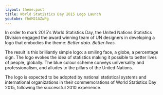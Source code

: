 ```yaml
---
layout: theme:post
title: World Statistics Day 2015 Logo Launch
youtube: fhdM21AZwPg
---
```


In order to mark 2015's World Statistics Day, the United Nations Statistics Division engaged the award winning team of UN designers in developing a logo that embodies the theme: *Better data. Better lives.*

The result is this brilliantly simple logo: a smiling face, a globe, a percentage sign. The logo evokes the idea of statistics making it possible to better lives of people, globally. The blue colour scheme conveys universality and professionalism, and alludes to the pillars of the United Nations.

The logo is expected to be adopted by national statistical systems and international organizations in their commemorations of World Statistics Day 2015, following the successful 2010 experience.  
